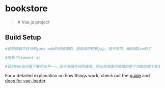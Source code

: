 # bookstore

> A Vue.js project

## Build Setup

``` bash
#这是跟着生硅谷的java web的视频做的，原版使用的是jsp，我不想学，就改成Vue的了

#用到了element-ui

#我对Vue也只是了解的水平~~~,还不会组件间的通信，所以修改图书信息的那个功能改成了在管理页面完成
```

For a detailed explanation on how things work, check out the [guide](http://vuejs-templates.github.io/webpack/) and [docs for vue-loader](http://vuejs.github.io/vue-loader).
